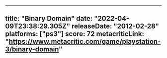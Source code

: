 
---
title: "Binary Domain"
date: "2022-04-09T23:38:29.305Z"
releaseDate: "2012-02-28"
platforms: ["ps3"]
score: 72
metacriticLink: "https://www.metacritic.com/game/playstation-3/binary-domain"
---
